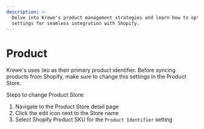 ```yaml
---
description: >-
  Delve into Krewe's product management strategies and learn how to optimize SKU
  settings for seamless integration with Shopify.
---
```


# Product

Krewe's uses `SKU` as their primary product identifier. Before syncing products from Shopify, make sure to change this settings in the Product Store.

Steps to change Product Store:

1. Navigate to the Product Store detail page
2. Click the edit icon next to the Store name
3. Select Shopify Product SKU for the `Product Identifier` setting
